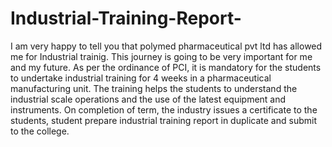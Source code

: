 # Industrial-Training-Report-
I am very happy to tell you that polymed pharmaceutical pvt ltd has allowed me for Industrial trainig. This journey is going to be very important for me and my future. As per the ordinance of PCI, it is mandatory for the students to undertake industrial training for 4 weeks in a pharmaceutical manufacturing unit. The training helps the students to understand the industrial scale operations and the use of the latest equipment and instruments. On completion of term, the industry issues a certificate to the students, student prepare industrial training report in duplicate and submit to the college.
